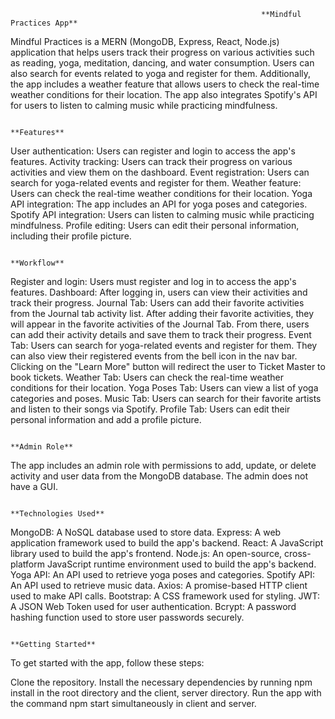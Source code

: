                                                             **Mindful Practices App**
                                                                   
Mindful Practices is a MERN (MongoDB, Express, React, Node.js) application that helps users track their progress on various activities such as reading, yoga, meditation, dancing, and water consumption. Users can also search for events related to yoga and register for them. Additionally, the app includes a weather feature that allows users to check the real-time weather conditions for their location. The app also integrates Spotify's API for users to listen to calming music while practicing mindfulness.

                                                                    **Features**
User authentication: Users can register and login to access the app's features.
Activity tracking: Users can track their progress on various activities and view them on the dashboard.
Event registration: Users can search for yoga-related events and register for them.
Weather feature: Users can check the real-time weather conditions for their location.
Yoga API integration: The app includes an API for yoga poses and categories.
Spotify API integration: Users can listen to calming music while practicing mindfulness.
Profile editing: Users can edit their personal information, including their profile picture.

                                                                     **Workflow**
Register and login: Users must register and log in to access the app's features.
Dashboard: After logging in, users can view their activities and track their progress.
Journal Tab: Users can add their favorite activities from the Journal tab activity list. After adding their favorite activities, they will appear in the favorite activities of the Journal Tab. From there, users can add their activity details and save them to track their progress.
Event Tab: Users can search for yoga-related events and register for them. They can also view their registered events from the bell icon in the nav bar. Clicking on the "Learn More" button will redirect the user to Ticket Master to book tickets.
Weather Tab: Users can check the real-time weather conditions for their location.
Yoga Poses Tab: Users can view a list of yoga categories and poses.
Music Tab: Users can search for their favorite artists and listen to their songs via Spotify.
Profile Tab: Users can edit their personal information and add a profile picture.

                                                                     **Admin Role**
The app includes an admin role with permissions to add, update, or delete activity and user data from the MongoDB database. The admin does not have a GUI.

                                                                       
                                                                      **Technologies Used**
MongoDB: A NoSQL database used to store data.
Express: A web application framework used to build the app's backend.
React: A JavaScript library used to build the app's frontend.
Node.js: An open-source, cross-platform JavaScript runtime environment used to build the app's backend.
Yoga API: An API used to retrieve yoga poses and categories.
Spotify API: An API used to retrieve music data.
Axios: A promise-based HTTP client used to make API calls.
Bootstrap: A CSS framework used for styling.
JWT: A JSON Web Token used for user authentication.
Bcrypt: A password hashing function used to store user passwords securely.

                                                                        **Getting Started**
To get started with the app, follow these steps:

Clone the repository.
Install the necessary dependencies by running npm install in the root directory and the client, server directory.
Run the app with the command npm start simultaneously in client and server.
